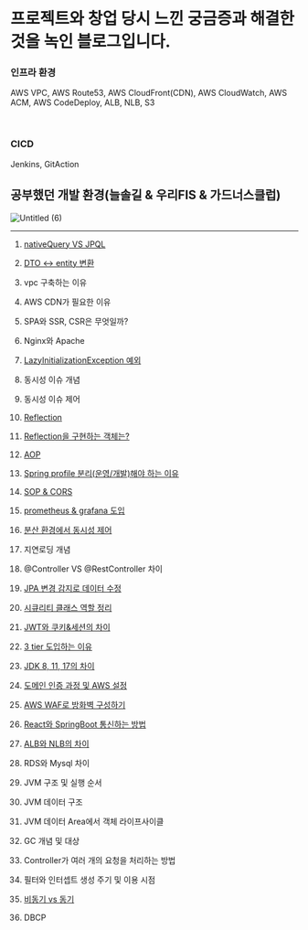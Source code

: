 # 프로젝트와 창업 당시 느낀 궁금증과 해결한 것을 녹인 블로그입니다.

### 인프라 환경

AWS VPC, AWS Route53, AWS CloudFront(CDN), AWS CloudWatch, AWS ACM, AWS CodeDeploy, ALB, NLB, S3

<br>

### CICD

Jenkins, GitAction

## 공부했던 개발 환경(늘솔길 & 우리FIS & 가드너스클럽)

![Untitled (6)](https://github.com/greeneryjin/Engineering-Blog/assets/87289562/277998e1-4404-4f86-a105-77f69a9ed43c)

----

1. [nativeQuery VS JPQL](https://github.com/greeneryjin/-/blob/main/nativeQuery%20VS%20JPQL.md)

2. [DTO <-> entity 변환](https://github.com/greeneryjin/Engineering-Blog/blob/main/DTO%20%3C-%3E%20entity%20%EB%B3%80%ED%99%98.md)

3. vpc 구축하는 이유

4. AWS CDN가 필요한 이유

5. SPA와 SSR, CSR은 무엇일까?

6. Nginx와 Apache

7. [LazyInitializationException 예외](https://github.com/greeneryjin/Engineering-Blog/tree/main)

8. 동시성 이슈 개념 

9. 동시성 이슈 제어

11. [Reflection]()

12. [Reflection을 구현하는 객체는?]()

13. [AOP]()

14. [Spring profile 분리(운영/개발)해야 하는 이유](https://github.com/greeneryjin/Engineering-Blog/blob/main/Spring%20profile%20%EB%B6%84%EB%A6%AC.md)

15. [SOP & CORS](https://github.com/greeneryjin/Engineering-Blog/blob/main/CORS.md)

16. [prometheus & grafana 도입](https://github.com/greeneryjin/Engineering-Blog/blob/main/prometheus%20%26%20grafana%20%EB%8F%84%EC%9E%85.md)

17. [분산 환경에서 동시성 제어](https://github.com/greeneryjin/Concurrency_issue)

18. 지연로딩 개념

19. @Controller VS @RestController 차이 

20. [JPA 변경 감지로 데이터 수정](https://github.com/greeneryjin/Engineering-Blog/blob/main/JPA%20%EB%B3%80%EA%B2%BD%20%EA%B0%90%EC%A7%80%EB%A1%9C%20%EB%8D%B0%EC%9D%B4%ED%84%B0%20%EC%88%98%EC%A0%95.MD)

21. [시큐리티 클래스 역할 정리](https://github.com/greeneryjin/Engineering-Blog/blob/main/%EC%8B%9C%ED%81%90%EB%A6%AC%ED%8B%B0%20%ED%81%B4%EB%9E%98%EC%8A%A4%20%EC%97%AD%ED%95%A0%20%EC%A0%95%EB%A6%AC.md)

22. [JWT와 쿠키&세션의 차이](https://github.com/greeneryjin/Engineering-Blog/blob/main/JWT%EC%99%80%20%EC%BF%A0%ED%82%A4%26%EC%84%B8%EC%85%98%EC%9D%98%20%EC%B0%A8%EC%9D%B4.MD)

23. [3 tier 도입하는 이유](https://github.com/greeneryjin/Engineering-Blog/blob/main/3%20tier%20%EB%8F%84%EC%9E%85%ED%95%98%EB%8A%94%20%EC%9D%B4%EC%9C%A0.md)

24. [JDK 8, 11, 17의 차이](https://github.com/greeneryjin/Engineering-Blog/blob/main/JDK%208%2C%2011%2C%2017%EC%9D%98%20%EC%B0%A8%EC%9D%B4.MD)

25. [도메인 인증 과정 및 AWS 설정](https://github.com/greeneryjin/Engineering-Blog/blob/main/%EB%8F%84%EB%A9%94%EC%9D%B8%20%EC%9D%B8%EC%A6%9D%20%EA%B3%BC%EC%A0%95%20%EB%B0%8F%20AWS%20%EC%84%A4%EC%A0%95.MD)

26. [AWS WAF로 방화벽 구성하기](https://github.com/greeneryjin/Engineering-Blog/blob/main/AWS%20WAF%EB%A1%9C%20%EB%B0%A9%ED%99%94%EB%B2%BD%20%EA%B5%AC%EC%84%B1%ED%95%98%EA%B8%B0.MD)

27. [React와 SpringBoot 통신하는 방법]()

28. [ALB와 NLB의 차이]()

29. RDS와 Mysql 차이

30. JVM 구조 및 실행 순서

31. JVM 데이터 구조

32. JVM 데이터 Area에서 객체 라이프사이클

33. GC 개념 및 대상

34. Controller가 여러 개의 요청을 처리하는 방법

35. 필터와 인터셉트 생성 주기 및 이용 시점

36. [비동기 vs 동기](https://github.com/greeneryjin/Engineering-Blog/blob/main/%EB%B9%84%EB%8F%99%EA%B8%B0%20vs%20%EB%8F%99%EA%B8%B0.md)

37. DBCP
